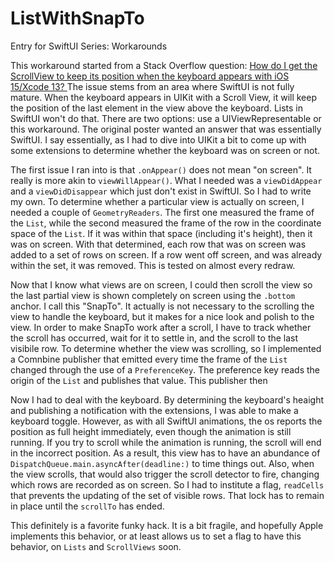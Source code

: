 # ListWithSnapTo
Entry for SwiftUI Series: Workarounds

This workaround started from a Stack Overflow question: [How do I get the ScrollView to keep its position when the keyboard appears with iOS 15/Xcode 13?
](https://stackoverflow.com/questions/69500656/how-do-i-get-the-scrollview-to-keep-its-position-when-the-keyboard-appears-with) The issue stems from an area where SwiftUI is not fully mature. When the keyboard appears in UIKit with a Scroll View, it will keep the position of the last element in the view above the keyboard. Lists in SwiftUI won't do that. There are two options: use a UIViewRepresentable or this workaround. The original poster wanted an answer that was essentially SwiftUI. I say essentially, as I had to dive into UIKit a bit to come up with some extensions to determine whether the keyboard was on screen or not.

The first issue I ran into is that `.onAppear()` does not mean "on screen". It really is more akin to `viewWillAppear()`. What I needed was a `viewDidAppear` and a `viewDidDisappear` which just don't exist in SwiftUI. So I had to write my own. To determine whether a particular view is actually on screen, I needed a couple of `GeometryReaders`. The first one measured the frame of the `List`, while the second measured the frame of the row in the coordinate space of the `List`. If it was within that space (including it's height), then it was on screen. With that determined, each row that was on screen was added to a set of rows on screen. If a row went off screen, and was already within the set, it was removed. This is tested on almost every redraw.

Now that I know what views are on screen, I could then scroll the view so the last partial view is shown completely on screen using the `.bottom` anchor. I call this "SnapTo". It actually is not necessary to the scrolling the view to handle the keyboard, but it makes for a nice look and polish to the view. In order to make SnapTo work after a scroll, I have to track whether the scroll has occurred, wait for it to settle in, and the scroll to the last visibile row. To determine whether the view was scrolling, so I implemented a Comnbine publisher that emitted every time the frame of the `List` changed through the use of a `PreferenceKey`. The preference key reads the origin of the `List` and publishes that value. This publisher then 

Now I had to deal with the keyboard. By determining the keyboard's heaight and publishing a notification with the extensions, I was able to make a keyboard toggle. However, as with all SwiftUI animations, the os reports the position as full height immediately, even though the animation is still running. If you try to scroll while the animation is running, the scroll will end in the incorrect position. As a result, this view has to have an abundance of `DispatchQueue.main.asyncAfter(deadline:)` to time things out. Also, when the view scrolls, that would also trigger the scroll detector to fire, changing which rows are recorded as on screen. So I had to institute a flag, `readCells` that prevents the updating of the set of visible rows. That lock has to remain in place until the `scrollTo` has ended.

This definitely is a favorite funky hack. It is a bit fragile, and hopefully Apple implements this behavior, or at least allows us to set a flag to have this behavior, on `Lists` and `ScrollViews` soon.
